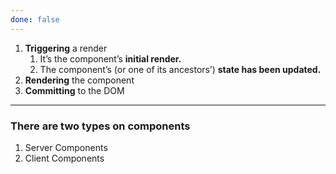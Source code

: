 ```yaml
---
done: false
---
```


1. **Triggering** a render
	1. It’s the component’s **initial render.**
	2. The component’s (or one of its ancestors’) **state has been updated.**
2. **Rendering** the component 
3. **Committing** to the DOM

---
### There are two types on components
1. Server Components
2. Client Components

